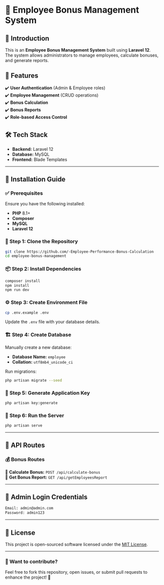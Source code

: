 # 🎯 Employee Bonus Management System  

## 📌 Introduction  
This is an **Employee Bonus Management System** built using **Laravel 12**. The system allows administrators to manage employees, calculate bonuses, and generate reports.

## 🚀 Features  
✔️ **User Authentication** (Admin & Employee roles)  
✔️ **Employee Management** (CRUD operations)  
✔️ **Bonus Calculation**  
✔️ **Bonus Reports**  
✔️ **Role-based Access Control**  

## 🛠️ Tech Stack  
- **Backend:** Laravel 12  
- **Database:** MySQL  
- **Frontend:** Blade Templates  

---

## 📖 Installation Guide  

### ✅ Prerequisites  
Ensure you have the following installed:  
- **PHP** 8.1+  
- **Composer**  
- **MySQL**  
- **Laravel 12**  

### 📂 Step 1: Clone the Repository  
```sh
git clone https://github.com/-Employee-Performance-Bonus-Calculation
cd employee-bonus-management
```

### 📦 Step 2: Install Dependencies  
```sh
composer install
npm install
npm run dev
```

### ⚙️ Step 3: Create Environment File  
```sh
cp .env.example .env
```
Update the `.env` file with your database details.

### 🏗️ Step 4: Create Database  
Manually create a new database:  
- **Database Name:** `employee`  
- **Collation:** `utf8mb4_unicode_ci`  

Run migrations:  
```sh
php artisan migrate --seed
```

### 🔑 Step 5: Generate Application Key  
```sh
php artisan key:generate
```

### 🚀 Step 6: Run the Server  
```sh
php artisan serve
```

---

## 🔗 API Routes  

### 💰 Bonus Routes  
📌 **Calculate Bonus:** `POST /api/calculate-bonus`  
📌 **Get Bonus Report:** `GET /api/getEmployeesReport`  

---

## 🔐 Admin Login Credentials  
```sh
Email: admin@admin.com
Password: admin123
```

---

## 📜 License  
This project is open-sourced software licensed under the [MIT License](https://opensource.org/licenses/MIT).  

---

### 🎯 Want to contribute?  
Feel free to fork this repository, open issues, or submit pull requests to enhance the project! 🚀  

